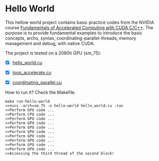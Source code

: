 # Hello World

This hellow world project contains basic practice codes from the NVIDIA course [Fundamentals of Accelerated Computing with CUDA C/C++](https://courses.nvidia.com/courses/course-v1:DLI+C-AC-01+V1/about). The purpose is to provide fundamental examples to introduce the basic concepts, archs, syntax, coordinating-parallel-threads, memory management and debug, with native CUDA.

The project is tested on a 2080ti GPU (sm_75):

- [X] [hello_world.cu](hello_world.cu)
- [X] [loop_accelerate.cu](loop_accelerate.cu)
- [X] [coordinating_parallel.cu](coordinating_parallel.cu)


How to run it? Check the Makefile.

```
make run-hello-world
>>nvcc -arch=sm_75 -o hello-world hello_world.cu -run
>>Perform GPU code ...
>>Perform CPU code ...
>>Perform GPU code ...
>>Perform GPU code ...
>>Perform GPU code ...
>>Perform GPU code ...
>>Perform GPU code ...
>>Perform GPU code ...
>>Perform GPU code ...
>>Perform GPU code ...
>>Accessing the third thread of the second block!
```
